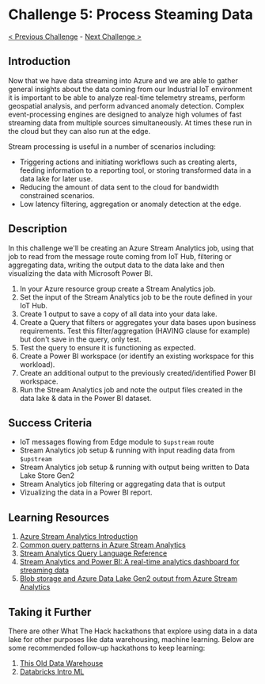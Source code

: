 # Challenge 5: Process Steaming Data

[< Previous Challenge](./Challenge-04.md) - [Next Challenge >](./Challenge-06.md)

## Introduction

Now that we have data streaming into Azure and we are able to gather general insights about the data coming from our Industrial IoT environment it is important to be able to analyze real-time telemetry streams, perform geospatial analysis, and perform advanced anomaly detection. Complex event-processing engines are designed to analyze high volumes of fast streaming data from multiple sources simultaneously. At times these run in the cloud but they can also run at the edge.

Stream processing is useful in a number of scenarios including:

  - Triggering actions and initiating workflows such as creating alerts, feeding information to a reporting tool, or storing transformed data in a data lake for later use.
  - Reducing the amount of data sent to the cloud for bandwidth constrained scenarios.
  - Low latency filtering, aggregation or anomaly detection at the edge.

## Description
In this challenge we'll be creating an Azure Stream Analytics job, using that job to read from the message route coming from IoT Hub, filtering or aggregating data, writing the output data to the data lake and then visualizing the data with Microsoft Power BI.

1. In your Azure resource group create a Stream Analytics job.
2. Set the input of the Stream Analytics job to be the route defined in your IoT Hub.
3. Create 1 output to save a copy of all data into your data lake.
4. Create a Query that filters or aggregates your data bases upon business requirements. Test this filter/aggregation (HAVING clause for example) but don't save in the query, only test.
5. Test the query to ensure it is functioning as expected.
6. Create a Power BI workspace (or identify an existing workspace for this workload).
7. Create an additional output to the previously created/identified Power BI workspace.
8. Run the Stream Analytics job and note the output files created in the data lake & data in the Power BI dataset.

## Success Criteria

  - IoT messages flowing from Edge module to `$upstream` route
  - Stream Analytics job setup & running with input reading data from `$upstream`
  - Stream Analytics job setup & running with output being written to Data Lake Store Gen2
  - Stream Analytics job filtering or aggregating data that is output
  - Vizualizing the data in a Power BI report.

## Learning Resources
1. [Azure Stream Analytics Introduction](https://docs.microsoft.com/en-us/azure/stream-analytics/stream-analytics-introduction)
2. [Common query patterns in Azure Stream Analytics](https://docs.microsoft.com/en-us/azure/stream-analytics/stream-analytics-stream-analytics-query-patterns)
3. [Stream Analytics Query Language Reference](https://docs.microsoft.com/en-us/stream-analytics-query/stream-analytics-query-language-reference)
4. [Stream Analytics and Power BI: A real-time analytics dashboard for streaming data](https://docs.microsoft.com/en-us/azure/stream-analytics/stream-analytics-power-bi-dashboard)
5. [Blob storage and Azure Data Lake Gen2 output from Azure Stream Analytics](https://docs.microsoft.com/en-us/azure/stream-analytics/blob-storage-azure-data-lake-gen2-output)


## Taking it Further

There are other What The Hack hackathons that explore using data in a data lake for other purposes like data warehousing, machine learning. Below are some recommended follow-up hackathons to keep learning:

1. [This Old Data Warehouse](https://github.com/microsoft/WhatTheHack/tree/master/019-ThisOldDataWarehouse)
2. [Databricks Intro ML](https://github.com/microsoft/WhatTheHack/tree/master/008-DatabricksIntroML)